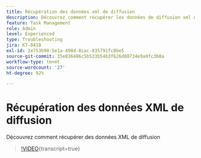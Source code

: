```yaml
---
title: Récupération des données xml de diffusion
description: Découvrez comment récupérer les données de diffusion xml d'un workflow
feature: Task Management
role: Admin
level: Experienced
type: Troubleshooting
jira: KT-8418
exl-id: 2e753b90-5e1a-498d-8cac-835791fc8be5
source-git-commit: 35e036486c5b533b54b3f626d88734e9a9fc3b8a
workflow-type: tm+mt
source-wordcount: '27'
ht-degree: 92%

---
```


# Récupération des données XML de diffusion

Découvrez comment récupérer des données XML de diffusion

>[!VIDEO](https://video.tv.adobe.com/v/335949?quality=12&learn=on){transcript=true}
